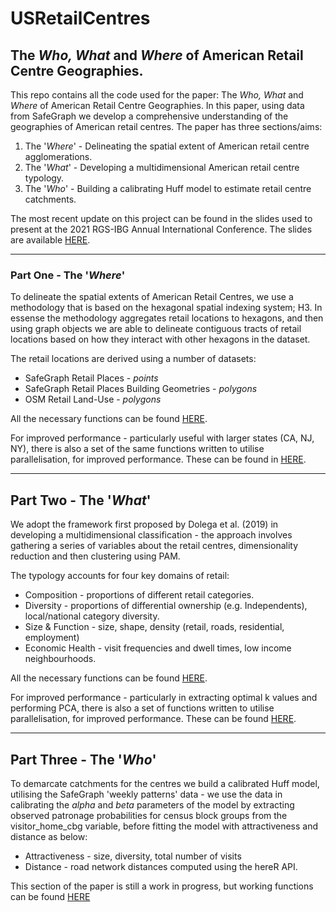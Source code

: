 # USRetailCentres

## The *Who, What* and *Where* of American Retail Centre Geographies.

This repo contains all the code used for the paper: The *Who, What* and *Where* of American Retail Centre Geographies. In this paper, using data from SafeGraph we develop a comprehensive understanding of the geographies of American retail centres. The paper has three sections/aims:

1. The '*Where*' - Delineating the spatial extent of American retail centre agglomerations.
2. The '*What*' - Developing a multidimensional American retail centre typology.
3. The '*Who*' - Building a calibrating Huff model to estimate retail centre catchments. 

The most recent update on this project can be found in the slides used to present at the 2021 RGS-IBG Annual International Conference. The slides are available [HERE](https://github.com/patrickballantyne/USRetailCentres/blob/main/AAG_2021_Slides.pptx). 

---

### Part One - The '*Where*'

To delineate the spatial extents of American Retail Centres, we use a methodology that is based on the hexagonal spatial indexing system; H3. In essense the methodology aggregates retail locations to hexagons, and then using graph objects we are able to delineate contiguous tracts of retail locations based on how they interact with other hexagons in the dataset.

The retail locations are derived using a number of datasets:

- SafeGraph Retail Places - *points*
- SafeGraph Retail Places Building Geometries - *polygons*
- OSM Retail Land-Use - *polygons*

All the necessary functions can be found [HERE](https://github.com/patrickballantyne/USRetailCentres/blob/main/Source%20Code/Helper%20Functions%20-%20Delineation.R).

For improved performance - particularly useful with larger states (CA, NJ, NY), there is also a set of the same functions written to utilise parallelisation, for improved performance. These can be found in [HERE](https://github.com/patrickballantyne/USRetailCentres/blob/main/Source%20Code/Helper%20Functions%20-%20Delineation%20(Parallel).R).


---

## Part Two - The '*What*'

We adopt the framework first proposed by Dolega et al. (2019) in developing a multidimensional classification - the approach involves gathering a series of variables about the retail centres, dimensionality reduction and then clustering using PAM.

The typology accounts for four key domains of retail:

- Composition - proportions of different retail categories.
- Diversity - proportions of differential ownership (e.g. Independents), local/national category diversity.
- Size & Function - size, shape, density (retail, roads, residential, employment)
- Economic Health -  visit frequencies and dwell times, low income neighbourhoods.

All the necessary functions can be found [HERE](https://github.com/patrickballantyne/USRetailCentres/blob/main/Source%20Code/Helper%20Functions%20-%20Typology.R).

For improved performance - particularly in extracting optimal k values and performing PCA, there is also a set of functions written to utilise parallelisation, for improved performance. These can be found [HERE](https://github.com/patrickballantyne/USRetailCentres/blob/main/Source%20Code/Helper%20Functions%20-%20Typology%20(Parallel).R). 

---

## Part Three - The '*Who*'

To demarcate catchments for the centres we build a calibrated Huff model, utilising the SafeGraph 'weekly patterns' data - we use the data in calibrating the *alpha* and *beta* parameters of the model by extracting observed patronage probabilities for census block groups from the visitor_home_cbg variable, before fitting the model with attractiveness and distance as below:

- Attractiveness - size, diversity, total number of visits
- Distance - road network distances computed using the hereR API.

This section of the paper is still a work in progress, but working functions can be found [HERE](https://github.com/patrickballantyne/USRetailCentres/blob/main/Source%20Code/Helper%20Functions%20-%20Catchments.R)

